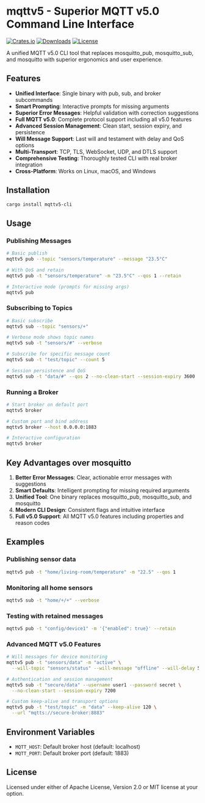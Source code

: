 # mqttv5 - Superior MQTT v5.0 Command Line Interface

[![Crates.io](https://img.shields.io/crates/v/mqttv5-cli.svg)](https://crates.io/crates/mqttv5-cli)
[![Downloads](https://img.shields.io/crates/d/mqttv5-cli.svg)](https://crates.io/crates/mqttv5-cli)
[![License](https://img.shields.io/badge/license-MIT%20OR%20Apache--2.0-blue.svg)](https://github.com/fabriciobracht/mqtt-lib#license)

A unified MQTT v5.0 CLI tool that replaces mosquitto_pub, mosquitto_sub, and mosquitto with superior ergonomics and user experience.

## Features

- **Unified Interface**: Single binary with pub, sub, and broker subcommands
- **Smart Prompting**: Interactive prompts for missing arguments
- **Superior Error Messages**: Helpful validation with correction suggestions
- **Full MQTT v5.0**: Complete protocol support including all v5.0 features
- **Advanced Session Management**: Clean start, session expiry, and persistence
- **Will Message Support**: Last will and testament with delay and QoS options
- **Multi-Transport**: TCP, TLS, WebSocket, UDP, and DTLS support
- **Comprehensive Testing**: Thoroughly tested CLI with real broker integration
- **Cross-Platform**: Works on Linux, macOS, and Windows

## Installation

```bash
cargo install mqttv5-cli
```

## Usage

### Publishing Messages

```bash
# Basic publish
mqttv5 pub --topic "sensors/temperature" --message "23.5°C"

# With QoS and retain
mqttv5 pub -t "sensors/temperature" -m "23.5°C" --qos 1 --retain

# Interactive mode (prompts for missing args)
mqttv5 pub
```

### Subscribing to Topics

```bash
# Basic subscribe
mqttv5 sub --topic "sensors/+"

# Verbose mode shows topic names
mqttv5 sub -t "sensors/#" --verbose

# Subscribe for specific message count
mqttv5 sub -t "test/topic" --count 5

# Session persistence and QoS
mqttv5 sub -t "data/#" --qos 2 --no-clean-start --session-expiry 3600
```

### Running a Broker

```bash
# Start broker on default port
mqttv5 broker

# Custom port and bind address
mqttv5 broker --host 0.0.0.0:1883

# Interactive configuration
mqttv5 broker
```

## Key Advantages over mosquitto

1. **Better Error Messages**: Clear, actionable error messages with suggestions
2. **Smart Defaults**: Intelligent prompting for missing required arguments
3. **Unified Tool**: One binary replaces mosquitto_pub, mosquitto_sub, and mosquitto
4. **Modern CLI Design**: Consistent flags and intuitive interface
5. **Full v5.0 Support**: All MQTT v5.0 features including properties and reason codes

## Examples

### Publishing sensor data
```bash
mqttv5 pub -t "home/living-room/temperature" -m "22.5" --qos 1
```

### Monitoring all home sensors
```bash
mqttv5 sub -t "home/+/+" --verbose
```

### Testing with retained messages
```bash
mqttv5 pub -t "config/device1" -m '{"enabled": true}' --retain
```

### Advanced MQTT v5.0 Features
```bash
# Will messages for device monitoring
mqttv5 pub -t "sensors/data" -m "active" \
  --will-topic "sensors/status" --will-message "offline" --will-delay 5

# Authentication and session management
mqttv5 sub -t "secure/data" --username user1 --password secret \
  --no-clean-start --session-expiry 7200

# Custom keep-alive and transport options
mqttv5 pub -t "test/topic" -m "data" --keep-alive 120 \
  --url "mqtts://secure-broker:8883"
```

## Environment Variables

- `MQTT_HOST`: Default broker host (default: localhost)
- `MQTT_PORT`: Default broker port (default: 1883)

## License

Licensed under either of Apache License, Version 2.0 or MIT license at your option.